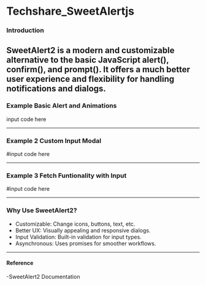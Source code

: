 # Techshare_SweetAlertjs

### Introduction
SweetAlert2 is a modern and customizable alternative to the basic JavaScript alert(), confirm(), and prompt(). It offers a much better user experience and flexibility for handling notifications and dialogs.
---
### Example Basic Alert and Animations
input code here

---

### Example 2 Custom Input Modal
#input code here

---

### Example 3 Fetch Funtionality with Input
#input code here

---

### Why Use SweetAlert2?
- Customizable: Change icons, buttons, text, etc.
- Better UX: Visually appealing and responsive dialogs.
- Input Validation: Built-in validation for input types.
- Asynchronous: Uses promises for smoother workflows.

---

#### Reference
-SweetAlert2 Documentation




